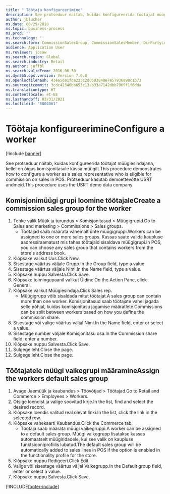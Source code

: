 ```yaml
---
title: " Töötaja konfigureerimine"
description: See protseduur näitab, kuidas konfigureerida töötajat müügiesindajana, kellel on õigus komisjonitasule kassa müügilt.
author: jblucher
ms.date: 08/29/2018
ms.topic: business-process
ms.prod: ''
ms.technology: ''
ms.search.form: CommissionSalesGroup, CommissionSalesMember, DirPartyLookup, HcmWorker
audience: Application User
ms.reviewer: josaw
ms.search.region: Global
ms.search.industry: Retail
ms.author: jeffbl
ms.search.validFrom: 2016-06-30
ms.dyn365.ops.version: Version 7.0.0
ms.openlocfilehash: 43e65de1fda223c2d0503848e7e57936898c1b73
ms.sourcegitcommit: 3cdc42346bb653c13ab33a7142dbb7969f1f6dda
ms.translationtype: HT
ms.contentlocale: et-EE
ms.lasthandoff: 03/31/2021
ms.locfileid: "5804061"
---
```

# <a name="configure-a-worker"></a><span data-ttu-id="330ba-103"> Töötaja konfigureerimine</span><span class="sxs-lookup"><span data-stu-id="330ba-103">Configure a worker</span></span>

[!include [banner](../includes/banner.md)]

<span data-ttu-id="330ba-104">See protseduur näitab, kuidas konfigureerida töötajat müügiesindajana, kellel on õigus komisjonitasule kassa müügilt.</span><span class="sxs-lookup"><span data-stu-id="330ba-104">This procedure demonstrates how to configure a worker as a sales representative who is eligible for commission on sales in POS.</span></span> <span data-ttu-id="330ba-105">Protseduur kasutab demoettevõtte USRT andmeid.</span><span class="sxs-lookup"><span data-stu-id="330ba-105">This procedure uses the USRT demo data company.</span></span>


## <a name="create-a-commission-sales-group-for-the-worker"></a><span data-ttu-id="330ba-106">Komisjonimüügi grupi loomine töötajale</span><span class="sxs-lookup"><span data-stu-id="330ba-106">Create a commission sales group for the worker</span></span>
1. <span data-ttu-id="330ba-107">Tehke valik Müük ja turundus > Komisjonitasud > Müügigrupid.</span><span class="sxs-lookup"><span data-stu-id="330ba-107">Go to Sales and marketing > Commissions > Sales groups.</span></span>
    * <span data-ttu-id="330ba-108">Töötajad saab määrata vähemalt ühte müügigruppi.</span><span class="sxs-lookup"><span data-stu-id="330ba-108">Workers can be assigned to one or more sales groups.</span></span> <span data-ttu-id="330ba-109">Kassas saate valida kaupluse aadressiraamatust mis tahes töötajaid sisaldava müügigrupi.</span><span class="sxs-lookup"><span data-stu-id="330ba-109">In POS, you can choose any sales group that contains workers from the store's address book.</span></span>  
2. <span data-ttu-id="330ba-110">Klõpsake valikut Uus.</span><span class="sxs-lookup"><span data-stu-id="330ba-110">Click New.</span></span>
3. <span data-ttu-id="330ba-111">Sisestage väärtus väljale Grupp.</span><span class="sxs-lookup"><span data-stu-id="330ba-111">In the Group field, type a value.</span></span>
4. <span data-ttu-id="330ba-112">Sisestage väärtus väljale Nimi.</span><span class="sxs-lookup"><span data-stu-id="330ba-112">In the Name field, type a value.</span></span>
5. <span data-ttu-id="330ba-113">Klõpsake nuppu Salvesta.</span><span class="sxs-lookup"><span data-stu-id="330ba-113">Click Save.</span></span>
6. <span data-ttu-id="330ba-114">Klõpsake toimingupaanil valikut Üldine.</span><span class="sxs-lookup"><span data-stu-id="330ba-114">On the Action Pane, click General.</span></span>
7. <span data-ttu-id="330ba-115">Klõpsake valikut Müügiesindaja.</span><span class="sxs-lookup"><span data-stu-id="330ba-115">Click Sales rep.</span></span>
    * <span data-ttu-id="330ba-116">Müügigrupp võib sisaldada mitut töötajat.</span><span class="sxs-lookup"><span data-stu-id="330ba-116">A sales group can contain more than one worker.</span></span> <span data-ttu-id="330ba-117">Komisjonitasud saab töötajate vahel jagada selle põhjal, kuidas komisjonitasu jagamise määratlete.</span><span class="sxs-lookup"><span data-stu-id="330ba-117">Commissions can be split between workers based on how you define the commission share.</span></span>  
8. <span data-ttu-id="330ba-118">Sisestage või valige väärtus väljal Nimi.</span><span class="sxs-lookup"><span data-stu-id="330ba-118">In the Name field, enter or select a value.</span></span>
9. <span data-ttu-id="330ba-119">Sisestage number väljale Komisjonitasu osa.</span><span class="sxs-lookup"><span data-stu-id="330ba-119">In the Commission share field, enter a number.</span></span>
10. <span data-ttu-id="330ba-120">Klõpsake nuppu Salvesta.</span><span class="sxs-lookup"><span data-stu-id="330ba-120">Click Save.</span></span>
11. <span data-ttu-id="330ba-121">Sulgege leht.</span><span class="sxs-lookup"><span data-stu-id="330ba-121">Close the page.</span></span>
12. <span data-ttu-id="330ba-122">Sulgege leht.</span><span class="sxs-lookup"><span data-stu-id="330ba-122">Close the page.</span></span>

## <a name="assign-the-workers-default-sales-group"></a><span data-ttu-id="330ba-123">Töötajatele müügi vaikegrupi määramine</span><span class="sxs-lookup"><span data-stu-id="330ba-123">Assign the workers default sales group</span></span>
1. <span data-ttu-id="330ba-124">Avage Jaemüük ja kaubandus > Töövõtjad > Töötajad.</span><span class="sxs-lookup"><span data-stu-id="330ba-124">Go to Retail and Commerce > Employees > Workers.</span></span>
2. <span data-ttu-id="330ba-125">Otsige loendist ja valige soovitud kirje.</span><span class="sxs-lookup"><span data-stu-id="330ba-125">In the list, find and select the desired record.</span></span>
3. <span data-ttu-id="330ba-126">Klõpsake loendis valitud real olevat linki.</span><span class="sxs-lookup"><span data-stu-id="330ba-126">In the list, click the link in the selected row.</span></span>
4. <span data-ttu-id="330ba-127">Klõpsake vahekaarti Kaubandus.</span><span class="sxs-lookup"><span data-stu-id="330ba-127">Click the Commerce tab.</span></span>
    * <span data-ttu-id="330ba-128">Töötaja saab määrata müügi vaikegruppi.</span><span class="sxs-lookup"><span data-stu-id="330ba-128">A worker can be assigned to a default sales group.</span></span> <span data-ttu-id="330ba-129">Müügi vaikegrupp lisatakse kassas automaatselt müügiridadele, kui see valik on kaupluse funktsiooniprofiilis lubatud.</span><span class="sxs-lookup"><span data-stu-id="330ba-129">The default sales group will be automatically added to sales lines in POS if the option is enabled in the functionality profile for the store.</span></span>  
5. <span data-ttu-id="330ba-130">Klõpsake nuppu Redigeeri.</span><span class="sxs-lookup"><span data-stu-id="330ba-130">Click Edit.</span></span>
6. <span data-ttu-id="330ba-131">Valige või sisestage väärtus väljal Vaikegrupp.</span><span class="sxs-lookup"><span data-stu-id="330ba-131">In the Default group field, enter or select a value.</span></span>
7. <span data-ttu-id="330ba-132">Klõpsake nuppu Salvesta.</span><span class="sxs-lookup"><span data-stu-id="330ba-132">Click Save.</span></span>



[!INCLUDE[footer-include](../../includes/footer-banner.md)]